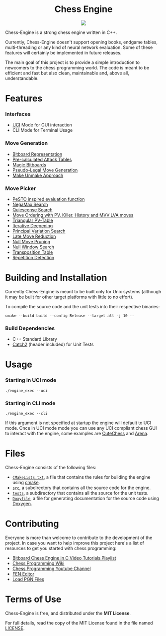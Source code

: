 <p align="center">
  
</p>

<h1 align="center">Chess Engine</h1>

<p align="center">
  <a href="https://github.com/jsilll/chess-engine/actions"><img src="https://github.com/jsilll/chess-engine/actions/workflows/cmake.yml/badge.svg"></a>
</p>

Chess-Engine is a strong chess engine written in C++.

Currently, Chess-Engine doesn't support opening books, endgame tables, multi-threading or any kind of neural network evaluation. Some of these features will certainly be implemented in future releases.

The main goal of this project is to provide a simple introduction to newcomers to the chess programming world. The code is meant to be efficient and fast but also clean, maintainable and, above all, understandable.

Features
===
### Interfaces
- [UCI](http://wbec-ridderkerk.nl/html/UCIProtocol.html) Mode for GUI interaction
- CLI Mode for Terminal Usage

### Move Generation
- [Bitboard Representation](https://www.chessprogramming.org/Bitboards)
- [Pre-calculated Attack Tables](https://www.chessprogramming.org/Attack_and_Defend_Maps)
- [Magic Bitboards](https://www.chessprogramming.org/Looking_for_Magics)
- [Pseudo-Legal Move Generation](https://www.chessprogramming.org/Pseudo-Legal_Move)
- [Make Unmake Approach](https://www.chessprogramming.org/Make_Move)

### Move Picker
- [PeSTO inspired evaluation function](https://www.chessprogramming.org/PeSTO%27s_Evaluation_Function)
- [NegaMax Search](https://www.chessprogramming.org/Negamax)
- [Quiescense Search](https://www.chessprogramming.org/Quiescence_Search)
- [Move Ordering with PV, Killer, History and MVV LVA moves](https://www.chessprogramming.org/index.php?title=Move_Ordering&mobileaction=toggle_view_mobile)
- [Triangular PV-Table](https://www.chessprogramming.org/index.php?title=Triangular_PV-Table&mobileaction=toggle_view_mobile)
- [Iterative Deepening](https://www.chessprogramming.org/Iterative_Deepening)
- [Principal Variation Search](https://www.chessprogramming.org/Principal_Variation_Search)
- [Late Move Reduction](https://www.chessprogramming.org/Late_Move_Reductions)
- [Null Move Pruning](https://www.chessprogramming.org/Null_Move_Pruning)
- [Null Window Search](https://www.chessprogramming.org/Null_Window)
- [Transposition Table](https://en.wikipedia.org/wiki/Transposition_table)
- [Repetition Detection](https://www.chessprogramming.org/Repetitions)

Building and Installation
===

Currently Chess-Engine is meant to be built only for Unix systems (although it may be built for other target platforms with little to no effort).

To compile the source code and the unit tests into their respective binaries:
```
cmake --build build --config Release --target all -j 10 --
```

### Build Dependencies
- C++ Standard Library
- [Catch2](https://github.com/catchorg/Catch2) (header included) for Unit Tests

Usage
===
### Starting in UCI mode
```
./engine_exec --uci
```

### Starting in CLI mode
```
./engine_exec --cli
```

If this argument is not specified at startup the engine will default to UCI mode.
Once in UCI mode mode you can use any UCI compliant chess GUI to interact with the engine,
some examples are [CuteChess](https://cutechess.com/) and [Arena](https://cutechess.com/).

Files
===
Chess-Engine consists of the following files:
- [`CMakeLists.txt`](https://github.com/jsilll/chess-engine/blob/master/CMakeLists.txt), a file that contains the rules for building the engine using [cmake](https://cmake.org/).
- [`src`](https://github.com/jsilll/chess-engine/blob/master/src), a subdirectory that contains all the source code for the engine.
- [`tests`](https://github.com/jsilll/chess-engine/blob/master/tests), a subdirectory that contains all the source for the unit tests.
- [`Doxyfile`](https://github.com/jsilll/chess-engine/blob/master/Doxyfile), a file for generating documentation for the source code using [Doxygen](https://doxygen.nl/).

Contributing
===
Everyone is more than welcome to contribute to the development of the project. In case you want to help improve this project here's a list of resources to get you started with chess programming:

- [Bitboard Chess Engine in C Video Tutorials Playlist](https://youtube.com/playlist?list=PLmN0neTso3Jxh8ZIylk74JpwfiWNI76Cs)
- [Chess Programming Wiki](https://www.chessprogramming.org/Main_Page)
- [Chess Programming Youtube Channel](https://www.youtube.com/channel/UCB9-prLkPwgvlKKqDgXhsMQ)
- [FEN Editor](http://en.lichess.org/editor)
- [Load PGN Files](http://en.lichess.org/paste)

Terms of Use
===
Chess-Engine is free, and distributed under the **MIT License**.

For full details, read the copy of the MIT License found in the file named
[LICENSE](https://github.com/jsilll/chess-engine/blob/master/LICENSE).
